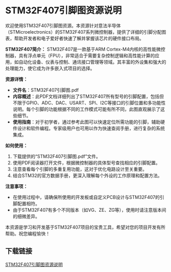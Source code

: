 # STM32F407引脚图资源说明

欢迎使用STM32F407引脚图资源。本资源针对意法半导体（STMicroelectronics）的STM32F407系列微控制器，提供了详细的引脚分配图表，帮助开发者和电子爱好者快速了解并掌握该芯片的硬件接口布局。

**STM32F407简介：**
STM32F407是一款基于ARM Cortex-M4内核的高性能微控制器，具有浮点单元（FPU），非常适合于需要复杂控制逻辑和高性能计算的应用，如自动化设备、仪表与控制、通讯接口管理等领域。其丰富的外设集和强大的处理能力，使它成为许多嵌入式项目的选择。

**资源详情：**
- **文件名**：STM32F407引脚图.pdf
- **内容概述**：此PDF文档详细列出了STM32F407所有型号的引脚配置，包括但不限于GPIO、ADC、DAC、USART、SPI、I2C等接口的引脚位置和多功能性说明。每个引脚的功能根据不同的工作模式可能有所不同，此图直观展示了这些细节。
- **使用指南**：对于初学者，通过参考此图可以快速定位所需功能的引脚，辅助硬件设计和软件编程。专家级用户也可用以作为快速查阅手册，进行复杂的系统集成。

**如何使用：**
1. 下载提供的“STM32F407引脚图.pdf”文件。
2. 使用PDF阅读器打开文件，根据微控制器的具体型号查找相应的引脚配置。
3. 注意查看每个引脚的多重复用功能，这对于优化电路设计至关重要。
4. 结合STM32的官方数据手册，更深入理解每个外设的工作原理和配置方法。

**注意事项：**
- 在使用过程中，请确保所使用的开发板或自定义PCB设计与STM32F407的引脚配置相符。
- 由于STM32F407有多个不同版本（如VG、ZE、ZG等），使用时请注意版本间的细微差异。

本资源是学习和开发基于STM32F407项目的宝贵工具，希望对您的项目开发有所帮助。祝您编程愉快！

## 下载链接

[STM32F407引脚图资源说明](https://pan.quark.cn/s/63a980e40b0a)